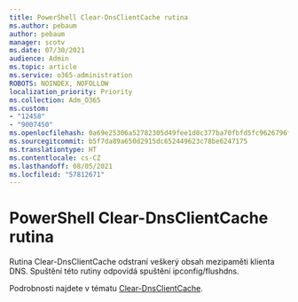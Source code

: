 ```yaml
---
title: PowerShell Clear-DnsClientCache rutina
ms.author: pebaum
author: pebaum
manager: scotv
ms.date: 07/30/2021
audience: Admin
ms.topic: article
ms.service: o365-administration
ROBOTS: NOINDEX, NOFOLLOW
localization_priority: Priority
ms.collection: Adm_O365
ms.custom:
- "12458"
- "9007450"
ms.openlocfilehash: 0a69e25306a52782305d49fee1d0c377ba70fbfd5fc9626796f4700e776f2c37
ms.sourcegitcommit: b5f7da89a650d2915dc652449623c78be6247175
ms.translationtype: HT
ms.contentlocale: cs-CZ
ms.lasthandoff: 08/05/2021
ms.locfileid: "57812671"
---
```

# <a name="powershell-clear-dnsclientcache-cmdlet"></a>PowerShell Clear-DnsClientCache rutina

Rutina Clear-DnsClientCache odstraní veškerý obsah mezipaměti klienta DNS. Spuštění této rutiny odpovídá spuštění ipconfig/flushdns.

Podrobnosti najdete v tématu [Clear-DnsClientCache](/powershell/module/dnsclient/clear-dnsclientcache?view=windowsserver2019-ps).